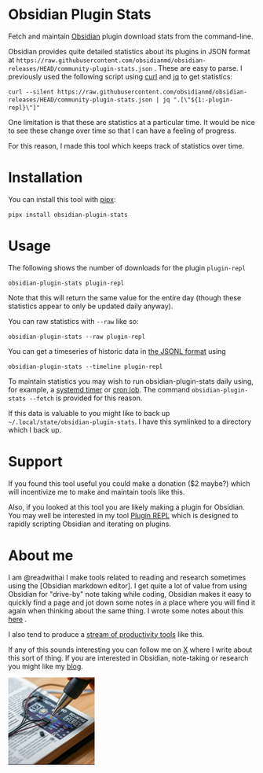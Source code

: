 # Obsidian Plugin Stats
Fetch and maintain [Obsidian](https://readwithai.substack.com/p/what-exactly-is-obsidian) plugin download stats from the command-line.

Obsidian provides quite detailed statistics about its plugins in JSON format at `https://raw.githubusercontent.com/obsidianmd/obsidian-releases/HEAD/community-plugin-stats.json` . These are easy to parse. I previously used the following script using [curl](https://www.man7.org/linux/man-pages/man1/curl.1.html) and [jq](https://github.com/jqlang/jq) to get statistics:
```
curl --silent https://raw.githubusercontent.com/obsidianmd/obsidian-releases/HEAD/community-plugin-stats.json | jq ".[\"${1:-plugin-repl}\"]"
```

One limitation is that these are statistics at a particular time. It would be nice to see these change over time so that I can have a feeling of progress.

For this reason, I made this tool which keeps track of statistics over time.

# Installation
You can install this tool with [pipx](https://github.com/pypa/pipx):

```
pipx install obsidian-plugin-stats
```


# Usage
The following shows the number of downloads for the plugin `plugin-repl`

```
obsidian-plugin-stats plugin-repl
```

Note that this will return the same value for the entire day (though these statistics appear to only be updated daily anyway).

You can raw statistics with `--raw` like so:

```
obsidian-plugin-stats --raw plugin-repl
```

You can get a timeseries of historic data in [the JSONL format](https://www.atatus.com/glossary/jsonl/) using
```
obsidian-plugin-stats --timeline plugin-repl
```

To maintain statistics you may wish to run obsidian-plugin-stats daily using, for example, a [systemd timer](https://www.freedesktop.org/software/systemd/man/latest/systemd.timer.html) or [cron job](https://kubernetes.io/docs/concepts/workloads/controllers/cron-jobs/). The command `obsidian-plugin-stats --fetch` is provided for this reason.

If this data is valuable to you might like to back up `~/.local/state/obsidian-plugin-stats`. I have this symlinked to a directory which I back up.

# Support
If you found this tool useful you could make a donation ($2 maybe?) which will incentivize me to make and maintain tools like this.

Also, if you looked at this tool you are likely making a plugin for Obsidian. You may well be interested in my tool [Plugin REPL](https://readwithai.substack.com/p/obsidian-plugin-repl) which is designed to rapidly scripting Obsidian and iterating on plugins.

# About me
I am @readwithai I make tools related to reading and research sometimes using the [Obsidian markdown editor]. I get quite a lot of value from using Obsidian for "drive-by" note taking while coding, Obsidian makes it easy to quickly find a page and jot down some notes in a place where you will find it again when thinking about the same thing. I wrote some notes about this [here](https://readwithai.substack.com/p/drive-by-note-taking-in-obsidian) .

I also tend to produce a [stream of productivity tools](https://readwithai.substack.com/p/my-productivity-tools) like this.

If any of this sounds interesting you can follow me on [X](https://x.com/readwithai) where I write about this sort of thing.  If you are interested in Obsidian, note-taking or research you might like my [blog](https://readwithai.substack.com/).

![@readwithai logo](./logo.png)
